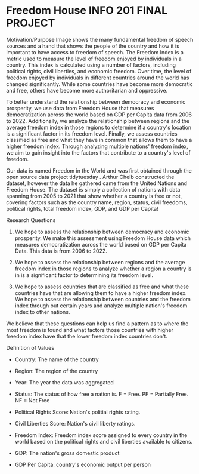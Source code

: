 # Freedom House INFO 201 FINAL PROJECT


Motivation/Purpose
Image shows the many 
               fundamental freedom of speech sources and a hand that shows the people of the country 
               and how it is important to have access to freedom of speech.
The Freedom Index is a metric used to measure the level of freedom enjoyed by individuals in a country. This index is calculated using a number of factors, including political rights, civil liberties, and economic freedom. Over time, the level of freedom enjoyed by individuals in different countries around the world has changed significantly. While some countries have become more democratic and free, others have become more authoritarian and oppressive.

To better understand the relationship between democracy and economic prosperity, we use data from Freedom House that measures democratization across the world based on GDP per Capita data from 2006 to 2022. Additionally, we analyze the relationship between regions and the average freedom index in those regions to determine if a country's location is a significant factor in its freedom level. Finally, we assess countries classified as free and what they have in common that allows them to have a higher freedom index. Through analyzing multiple nations' freedom index, we aim to gain insight into the factors that contribute to a country's level of freedom.


Our data is named Freedom in the World and was first obtained through the open source data project tidytuesday . Arthur Cheib constructed the dataset, however the data he gathered came from the United Nations and Freedom House. The dataset is simply a collection of nations with data spanning from 2005 to 2021 that show whether a country is free or not, covering factors such as the country name, region, status, civil freedoms, political rights, total freedom index, GDP, and GDP per Capita!

Research Questions

1) We hope to assess the relationship between democracy and economic prosperity. We make this assessment using Freedom House data which measures democratization across the world based on GDP per Capita Data. This data is from 2006 to 2022.

2) We hope to assess the relationship between regions and the average freedom index in those regions to analyze whether a region a country is in is a significant factor to determining its freedom level.

3) We hope to assess countries that are classified as free and what these countries have that are allowing them to have a higher freedom index. We hope to assess the relationship between countries and the freedom index through out certain years and analyze multiple nation's freedom index to other nations.

We believe that these questions can help us find a pattern as to where the most freedom is found and what factors those countries with higher freedom index have that the lower freedom index countries don't.

Definition of Values

- Country: The name of the country

- Region: The region of the country

- Year: The year the data was aggregated

- Status: The status of how free a nation is. F = Free. PF = Partially Free. NF = Not Free

- Political Rights Score: Nation's politial rights rating.

- Civil Liberties Score: Nation's civil liberty ratings.

- Freedom Index: Freedom index score assigned to every country in the world based on the political rights and civil liberties available to citizens.

- GDP: The nation's gross domestic product

- GDP Per Capita: country's economic output per person

